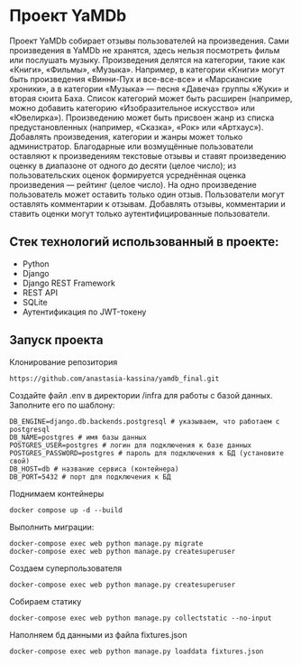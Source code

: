# Проект YaMDb

Проект YaMDb собирает отзывы пользователей на произведения. Сами произведения в YaMDb не хранятся, здесь нельзя посмотреть фильм или послушать музыку.
Произведения делятся на категории, такие как «Книги», «Фильмы», «Музыка». Например, в категории «Книги» могут быть произведения «Винни-Пух и все-все-все» и «Марсианские хроники», а в категории «Музыка» — песня «Давеча» группы «Жуки» и вторая сюита Баха. Список категорий может быть расширен (например, можно добавить категорию «Изобразительное искусство» или «Ювелирка»). 
Произведению может быть присвоен жанр из списка предустановленных (например, «Сказка», «Рок» или «Артхаус»). 
Добавлять произведения, категории и жанры может только администратор.
Благодарные или возмущённые пользователи оставляют к произведениям текстовые отзывы и ставят произведению оценку в диапазоне от одного до десяти (целое число); из пользовательских оценок формируется усреднённая оценка произведения — рейтинг (целое число). На одно произведение пользователь может оставить только один отзыв.
Пользователи могут оставлять комментарии к отзывам.
Добавлять отзывы, комментарии и ставить оценки могут только аутентифицированные пользователи.

## Стек технологий использованный в проекте:
-   Python
-   Django
-   Django REST Framework
-   REST API
-   SQLite
-   Аутентификация по JWT-токену

## Запуск проекта
Клонирование репозитория
```
https://github.com/anastasia-kassina/yamdb_final.git
```
Создайте файл .env в директории /infra для работы с базой данных. 
Заполните его по шаблону:
```
DB_ENGINE=django.db.backends.postgresql # указываем, что работаем с postgresql
DB_NAME=postgres # имя базы данных
POSTGRES_USER=postgres # логин для подключения к базе данных
POSTGRES_PASSWORD=postgres # пароль для подключения к БД (установите свой)
DB_HOST=db # название сервиса (контейнера)
DB_PORT=5432 # порт для подключения к БД
```
Поднимаем контейнеры
```
docker compose up -d --build
```
Выполнить миграции:
```
docker-compose exec web python manage.py migrate
docker-compose exec web python manage.py createsuperuser
```
Создаем суперпользователя
```
docker-compose exec web python manage.py createsuperuser
```
Собираем статику
```
docker-compose exec web python manage.py collectstatic --no-input
```
Наполняем бд данными из файла fixtures.json
```
docker-compose exec web python manage.py loaddata fixtures.json
```